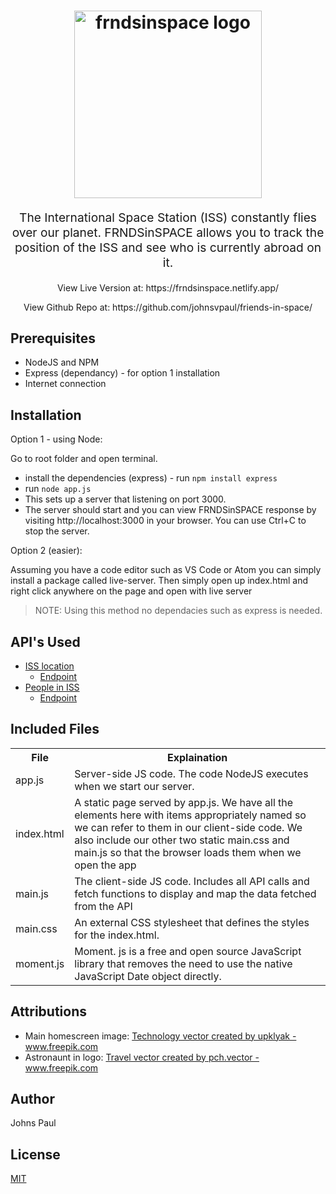 
<h1 align="center">
  <img src="https://frndsinspace.netlify.app/img/logo.png" alt="frndsinspace logo" title="frndsinspace logo" width="300">
  <br>
</h1>
<p align="center" style="font-size: 1.2rem;">The International Space Station (ISS) constantly flies over our planet. FRNDSinSPACE
                allows you to track the position of the ISS and see who is currently abroad on it.</p>

<p align="center" >View Live Version at:
https://frndsinspace.netlify.app/ </p>
<p align="center" >View Github Repo at:
https://github.com/johnsvpaul/friends-in-space/ </p>

## Prerequisites

- NodeJS and NPM
- Express (dependancy) - for option 1 installation
- Internet connection

## Installation


Option 1 - using Node:

Go to root folder and open terminal.

- install the dependencies (express) - run `npm install express`
- run `node app.js`
- This sets up a server that listening on port 3000.
- The server should start and you can view FRNDSinSPACE response by visiting http://localhost:3000 in
your browser. You can use Ctrl+C to stop the server.

Option 2 (easier):


Assuming you have a code editor such as VS Code or Atom you can simply install a package called live-server. Then simply open up index.html and right click anywhere on the page and open with live server
> NOTE: Using this method no dependacies such as express is needed.



## API's Used

- [ISS location](https://wheretheiss.at/w/developer)
  - [Endpoint](https://api.wheretheiss.at/v1/satellites/25544)
- [People in ISS](https://www.howmanypeopleareinspacerightnow.com/)
  - [Endpoint](https://www.howmanypeopleareinspacerightnow.com/peopleinspace.json)


## Included Files
<table>
	
  <tr>
    <th>File</th>
    <th>Explaination</th>
  </tr>
	
  <tr>
    <td>app.js</td>
    <td>Server-side JS code. The code NodeJS executes when we start our
		server.</td>
  </tr>
	 <tr>
    <td>index.html</td>
    <td>A static page served by app.js. We have all the
elements here with items appropriately named
so we can refer to them in our client-side code.
We also include our other two static
main.css and main.js so that the
browser loads them when we open the app</td>
  </tr>
	 <tr>
    <td>main.js</td>
    <td>The client-side JS code. Includes all API calls and fetch functions to display and map the data fetched from the API</td>
  </tr>
	 <tr>
    <td>main.css</td>
    <td>An external CSS stylesheet that defines the
styles for the index.html.</td>
  </tr>
		 <tr>
    <td>moment.js</td>
    <td>Moment. js is a free and open source JavaScript library that removes the need to use the native JavaScript Date object directly.</td>
  </tr>
	

  
</table>

## Attributions

- Main homescreen image: <a href='https://www.freepik.com/free-photos-vectors/technology'>Technology vector created by upklyak - www.freepik.com</a>
- Astronaunt in logo: <a href='https://www.freepik.com/free-photos-vectors/travel'>Travel vector created by pch.vector - www.freepik.com</a>

## Author
Johns Paul

## License
[MIT](https://choosealicense.com/licenses/mit/)
